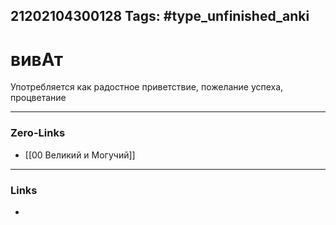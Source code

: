 21202104300128
Tags: #type_unfinished_anki 
---
# вивАт

Употребляется как радостное приветствие, пожелание успеха, процветание

---
### Zero-Links
- [[00 Великий и Могучий]]
---
### Links
-